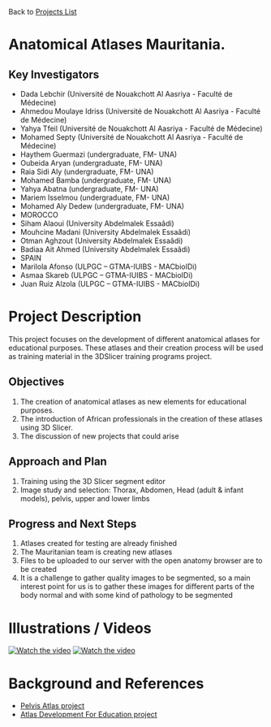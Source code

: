 Back to [Projects List](../../README.md#ProjectsList)

# Anatomical Atlases Mauritania.

## Key Investigators

-	Dada Lebchir (Université de Nouakchott Al Aasriya - Faculté de Médecine)
-	Ahmedou Moulaye Idriss (Université de Nouakchott Al Aasriya - Faculté de Médecine)
-	Yahya Tfeil (Université de Nouakchott Al Aasriya - Faculté de Médecine)
-	Mohamed Septy (Université de Nouakchott Al Aasriya - Faculté de Médecine)
- Haythem Guermazi (undergraduate, FM- UNA)
- Oubeida Aryan (undergraduate, FM- UNA)
- Raia Sidi Aly (undergraduate, FM- UNA)
- Mohamed Bamba (undergraduate, FM- UNA)
- Yahya Abatna (undergraduate, FM- UNA)
- Mariem Isselmou (undergraduate, FM- UNA)
- Mohamed Aly Dedew (undergraduate, FM- UNA)
- MOROCCO
- Siham Alaoui (University Abdelmalek Essaâdi)
- Mouhcine Madani (University Abdelmalek Essaâdi)
- Otman Aghzout (University Abdelmalek Essaâdi)
- Badiaa Ait Ahmed (University Abdelmalek Essaâdi)
- SPAIN
- Marilola Afonso (ULPGC – GTMA-IUIBS - MACbioIDi)
- Asmaa Skareb (ULPGC – GTMA-IUIBS - MACbioIDi)
- Juan Ruiz Alzola (ULPGC – GTMA-IUIBS - MACbioIDi)



# Project Description

This project focuses on the development of different anatomical atlases for educational purposes.
These atlases and their creation process will be used as training material in the 3DSlicer training programs project.

## Objectives

1. The creation of anatomical atlases as new elements for educational purposes.
1. The introduction of African professionals in the creation of these atlases using 3D Slicer.
1. The discussion of new projects that could arise

## Approach and Plan

1. Training using the 3D Slicer segment editor
1. Image study and selection: Thorax, Abdomen, Head (adult & infant models), pelvis, upper and lower limbs

## Progress and Next Steps

1. Atlases created for testing are already finished
1. The Mauritanian team is creating new atlases
1. Files to be uploaded to our server with the open anatomy browser are to be created
1. It is a challenge to gather quality images to be segmented, so a main interest point for us is to gather these images for different parts of the body normal and with some kind of pathology to be segmented

# Illustrations / Videos

[![Watch the video](Osteology.png)](https://youtu.be/ebq-JGSpQFQ)
[![Watch the video](Volumetry.png)](https://youtu.be/doHPfGZoqow)

# Background and References

- [Pelvis Atlas project](https://projectweek.na-mic.org/PW30_2019_GranCanaria/Projects/PelvicAnatomyAtlases/)
- [Atlas Development For Education project](https://projectweek.na-mic.org/PW28_2018_GranCanaria/Projects/AtlasDevelopmentForEducation/)
